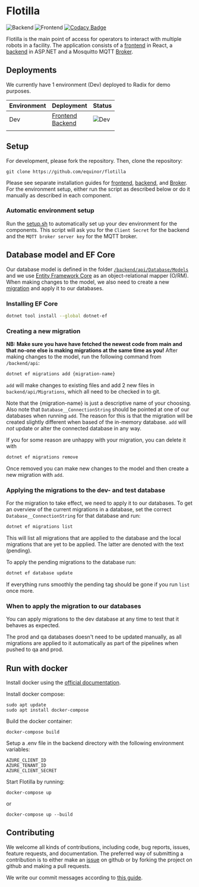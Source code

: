 # Flotilla

![Backend](https://github.com/equinor/flotilla/actions/workflows/backend_lint_and_test.yml/badge.svg)
![Frontend](https://github.com/equinor/flotilla/actions/workflows/frontend_lint_and_test.yml/badge.svg)
[![Codacy Badge](https://app.codacy.com/project/badge/Grade/0b37a44f66044dbc81fff906344b476e)](https://www.codacy.com/gh/equinor/flotilla/dashboard?utm_source=github.com&utm_medium=referral&utm_content=equinor/flotilla&utm_campaign=Badge_Grade)

Flotilla is the main point of access for operators to interact with multiple robots in a facility. The application
consists of a [frontend](frontend) in React, a [backend](backend) in ASP.NET and a Mosquitto MQTT [Broker](broker).

## Deployments

We currently have 1 environment (Dev) deployed to Radix for demo purposes.

| Environment | Deployment                                                                                                                                              | Status                                                                                                     |
| ----------- | ------------------------------------------------------------------------------------------------------------------------------------------------------- | ---------------------------------------------------------------------------------------------------------- |
| Dev         | [Frontend](https://frontend-flotilla-dev.playground.radix.equinor.com/)<br>[Backend](https://backend-flotilla-dev.playground.radix.equinor.com/swagger) | ![Dev](https://api.playground.radix.equinor.com/api/v1/applications/flotilla/environments/dev/buildstatus) |
|             |

## Setup

For development, please fork the repository. Then, clone the repository:

```
git clone https://github.com/equinor/flotilla
```

Please see separate installation guides for [frontend](frontend), [backend](backend), and [Broker](broker).
For the environment setup, either run the script as described below or do it manually as described in each component.

### Automatic environment setup

Run the [setup.sh](./setup.sh) to automatically set up your dev environment for the components.
This script will ask you for the `Client Secret` for the backend and the `MQTT broker server key` for the MQTT broker.

## Database model and EF Core

Our database model is defined in the folder
[`/backend/api/Database/Models`](/backend/api/Database/Models) and we use
[Entity Framework Core](https://docs.microsoft.com/en-us/ef/core/) as an
object-relational mapper (O/RM). When making changes to the model, we also need
to create a new
[migration](https://docs.microsoft.com/en-us/ef/core/managing-schemas/migrations/)
and apply it to our databases.

### Installing EF Core

```bash
dotnet tool install --global dotnet-ef
```

### Creating a new migration

**NB: Make sure you have have fetched the newest code from main and that no-one else
is making migrations at the same time as you!**
After making changes to the model, run the following command from `/backend/api`:

```bash
dotnet ef migrations add {migration-name}
```

`add` will make changes to existing files and add 2 new files in
`backend/api/Migrations`, which all need to be checked in to git.

Note that the {migration-name} is just a descriptive name of your choosing.
Also note that `Database__ConnectionString` should be pointed at one of our
databases when running `add`. The reason for this is that the migration will be
created slightly different when based of the in-memory database. `add` will _not_
update or alter the connected database in any way.

If you for some reason are unhappy with your migration, you can delete it with

```bash
dotnet ef migrations remove
```

Once removed you can make new changes to the model
and then create a new migration with `add`.

### Applying the migrations to the dev- and test database

For the migration to take effect, we need to apply it to our databases. To get
an overview of the current migrations in a database, set the correct
`Database__ConnectionString` for that database and run:

```bash
dotnet ef migrations list
```

This will list all migrations that are applied to the database and the local
migrations that are yet to be applied. The latter are denoted with the text
(pending).

To apply the pending migrations to the database run:

```bash
dotnet ef database update
```

If everything runs smoothly the pending tag should be gone if you run `list`
once more.

### When to apply the migration to our databases

You can apply migrations to the dev database at any time to test that it
behaves as expected.

The prod and qa databases doesn't need to be updated manually, as all migrations are
applied to it automatically as part of the pipelines when pushed to qa and prod.

## Run with docker

Install docker using the [official documentation](https://docs.docker.com/engine/install/ubuntu/).

Install docker compose:

```
sudo apt update
sudo apt install docker-compose
```

Build the docker container:

```
docker-compose build
```

Setup a .env file in the backend directory with the following environment variables:

```
AZURE_CLIENT_ID
AZURE_TENANT_ID
AZURE_CLIENT_SECRET
```

Start Flotilla by running:

```
docker-compose up
```

or

```
docker-compose up --build
```

## Contributing

We welcome all kinds of contributions, including code, bug reports, issues, feature requests, and documentation. The preferred way of submitting a contribution is to either make an [issue](https://github.com/equinor/isar/issues) on github or by forking the project on github and making a pull requests.

We write our commit messages according to [this guide](https://cbea.ms/git-commit/).
